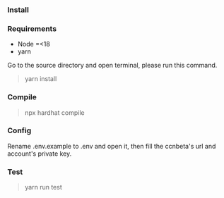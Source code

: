 ### Install

### Requirements
- Node =<18
- yarn

Go to the source directory and open terminal, please run this command.<br>
> yarn install
### Compile
> npx hardhat compile
### Config
Rename .env.example to .env and open it, then fill the ccnbeta's url and account's private key.<br>
### Test
> yarn run test
